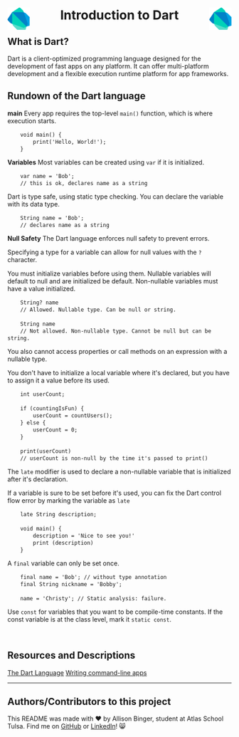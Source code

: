   <h1 align="center">
  <img src="./assets/Dart-logo.png" align="left" width="50">
   Introduction to Dart
  <img src="./assets/Dart-logo.png" align="right" width="50"></h1>


## What is Dart?
Dart is a client-optimized programming language designed for the development of fast apps on any platform. It can offer multi-platform development and a flexible execution runtime platform for app frameworks. 

## Rundown of the Dart language

**main**
Every app requires the top-level `main()` function, which is where execution starts. 

```
    void main() {
        print('Hello, World!');
    }
```

**Variables**
Most variables can be created using `var` if it is initialized.
```
    var name = 'Bob';
    // this is ok, declares name as a string
```

Dart is type safe, using static type checking. You can declare the variable with its data type. 
```
    String name = 'Bob';
    // declares name as a string
```

**Null Safety**
The Dart language enforces null safety to prevent errors.

Specifying a type for a variable can allow for null values with the `?` character.

You must initialize variables before using them. Nullable variables will default to null and are initialized be default. Non-nullable variables must have a value initialized.

```
    String? name
    // Allowed. Nullable type. Can be null or string.

    String name
    // Not allowed. Non-nullable type. Cannot be null but can be string.
```

You also cannot access properties or call methods on an expression with a nullable type. 

You don't have to initialize a local variable where it's declared, but you have to assign it a value before its used. 

```
    int userCount;

    if (countingIsFun) {
        userCount = countUsers();
    } else {
        userCount = 0;
    }

    print(userCount)
    // userCount is non-null by the time it's passed to print()
```

The `late` modifier is used to declare a non-nullable variable that is initialized after it's declaration.

If a variable is sure to be set before it's used, you can fix the Dart control flow error by marking the variable as `late`

```
    late String description;

    void main() {
        description = 'Nice to see you!'
        print (description)
    }
```

A `final` variable can only be set once.

```
    final name = 'Bob'; // without type annotation
    final String nickname = 'Bobby';

    name = 'Christy'; // Static analysis: failure. 
```

Use `const` for variables that you want to be compile-time constants. If the const variable is at the class level, mark it `static const`.

&nbsp;
&nbsp;
&nbsp;

## Resources and Descriptions
[The Dart Language](https://dart.dev/language)
[Writing command-line apps](https://dart.dev/tutorials/server/cmdline)

---

## Authors/Contributors to this project
This README was made with :heart: by Allison Binger, student at Atlas School Tulsa. Find me on [GitHub](https://github.com/allisonabinger) or [LinkedIn](https://linkedin.com/in/allisonbinger)! :smile_cat:
